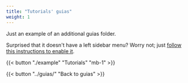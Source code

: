 ```yaml
---
title: "Tutorials' guias"
weight: 1
---
```


Just an example of an additional guias folder.

Surprised that it doesn't have a left sidebar menu? Worry not; just [follow this instructions to enable it](../guias/compose/organize-content/#documentation).

<!-- That content is better than dummy lorem ipsum 2) That content serves a good real-world demo for this theme 3) Publish more structured guias for each theme which are better than long blocky READMEs -->

{{< button "./example" "Tutorials" "mb-1" >}}

{{< button "../guias/" "Back to guias" >}}


